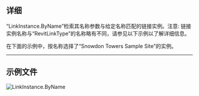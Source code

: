 ## 详细
“LinkInstance.ByName”检索其名称参数与给定名称匹配的链接实例。注意: 链接实例名称与“RevitLinkType”的名称略有不同，请参见以下示例以了解详细信息。

在下面的示例中，按名称选择了“Snowdon Towers Sample Site”的实例。
___
## 示例文件

![LinkInstance.ByName](./Revit.Elements.LinkInstance.ByName_img.jpg)
